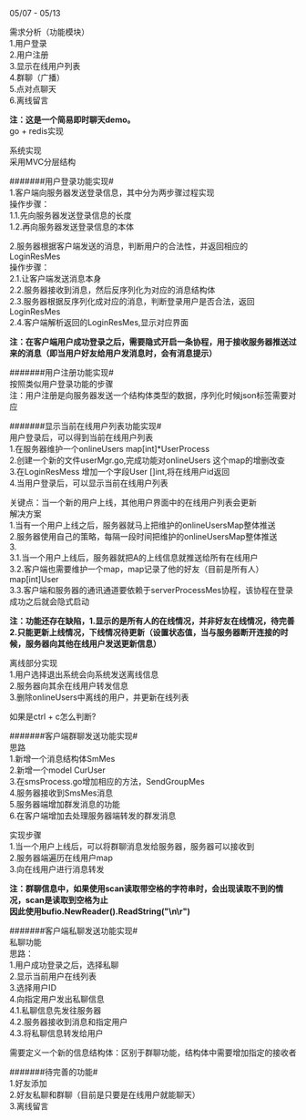 05/07 - 05/13

需求分析（功能模块）  
1.用户登录  
2.用户注册  
3.显示在线用户列表  
4.群聊（广播）  
5.点对点聊天  
6.离线留言  

**注：这是一个简易即时聊天demo。**  
go + redis实现  

系统实现  
采用MVC分层结构  


#######用户登录功能实现#  
1.客户端向服务器发送登录信息，其中分为两步骤过程实现  
操作步骤：  
1.1.先向服务器发送登录信息的长度  
1.2.再向服务器发送登录信息的本体  
  
2.服务器根据客户端发送的消息，判断用户的合法性，并返回相应的LoginResMes  
操作步骤：  
2.1.让客户端发送消息本身  
2.2.服务器接收到消息，然后反序列化为对应的消息结构体  
2.3.服务器根据反序列化成对应的消息，判断登录用户是否合法，返回LoginResMes  
2.4.客户端解析返回的LoginResMes,显示对应界面  

**注：在客户端用户成功登录之后，需要隐式开启一条协程，用于接收服务器推送过来的消息（即当用户好友给用户发消息时，会有消息提示）**  
  
  
#######用户注册功能实现#  
按照类似用户登录功能的步骤  
注：用户注册是向服务器发送一个结构体类型的数据，序列化时候json标签需要对应  
   
    
#######显示当前在线用户列表功能实现#   
用户登录后，可以得到当前在线用户列表   
1.在服务器维护一个onlineUsers map[int]*UserProcess   
2.创建一个新的文件userMgr.go,完成功能对onlineUsers 这个map的增删改查   
3.在LoginResMess 增加一个字段User []int,将在线用户id返回   
4.当用户登录后，可以显示当前在线用户列表   
   
关键点：当一个新的用户上线，其他用户界面中的在线用户列表会更新   
解决方案   
1.当有一个用户上线之后，服务器就马上把维护的onlineUsersMap整体推送    
2.服务器使用自己的策略，每隔一段时间把维护的onlineUsersMap整体推送    
3.   
3.1.当一个用户上线后，服务器就把A的上线信息就推送给所有在线用户   
3.2.客户端也需要维护一个map，map记录了他的好友（目前是所有人）map[int]User   
3.3.客户端和服务器的通讯通道要依赖于serverProcessMes协程，该协程在登录成功之后就会隐式启动   
   
**注：功能还存在缺陷，1.显示的是所有人的在线情况，并非好友在线情况，待完善   
                      2.只能更新上线情况，下线情况待更新（设置状态值，当与服务器断开连接的时候，服务器向其他在线用户发送更新信息）**   
   
   
离线部分实现   
1.用户选择退出系统会向系统发送离线信息   
2.服务器向其余在线用户转发信息   
3.删除onlineUsers中离线的用户，并更新在线列表   
   
如果是ctrl + c怎么判断?  
   
#######客户端群聊发送功能实现#   
思路   
1.新增一个消息结构体SmMes   
2.新增一个model CurUser  
3.在smsProcess.go增加相应的方法，SendGroupMes  
4.服务器接收到SmsMes消息  
5.服务器端增加群发消息的功能   
6.在客户端增加去处理服务器端转发的群发消息  
   
  
实现步骤   
1.当一个用户上线后，可以将群聊消息发给服务器，服务器可以接收到   
2.服务器端遍历在线用户map  
3.向在线用户进行消息转发  
   
  
**注：群聊信息中，如果使用scan读取带空格的字符串时，会出现读取不到的情况，scan是读取到空格为止**   
**因此使用bufio.NewReader().ReadString("\n\r")**   
   
   
#######客户端私聊发送功能实现#   
私聊功能   
思路：   
1.用户成功登录之后，选择私聊   
2.显示当前用户在线列表   
3.选择用户ID   
4.向指定用户发出私聊信息   
  4.1.私聊信息先发往服务器   
  4.2.服务器接收到消息和指定用户  
  4.3.将私聊信息转发给用户   
   
需要定义一个新的信息结构体：区别于群聊功能，结构体中需要增加指定的接收者   
   
   
#######待完善的功能#   
1.好友添加   
2.好友私聊和群聊（目前是只要是在线用户就能聊天）  
3.离线留言  



















